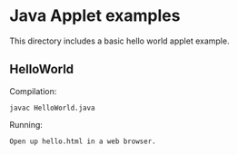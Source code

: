 # Java Applet examples

This directory includes a basic hello world applet example.

## HelloWorld

Compilation:

    javac HelloWorld.java
    
Running:

    Open up hello.html in a web browser.


